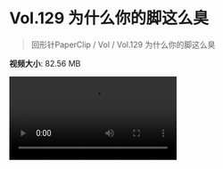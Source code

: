 # Vol.129 为什么你的脚这么臭

> 回形针PaperClip / Vol / Vol.129 为什么你的脚这么臭

**视频大小**: 82.56 MB

<div class="video"><video src="https://file.hsyhx.top/video/PaperClip/Vol/129.mp4" controls preload>🤔 您的浏览器不支持 video 标签</video></div>